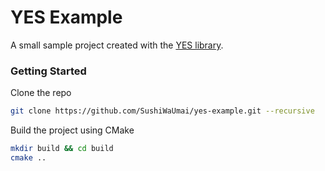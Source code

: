 # YES Example

A small sample project created with the [YES library](https://github.com/SushiWaUmai/yes).

### Getting Started

Clone the repo
```bash
git clone https://github.com/SushiWaUmai/yes-example.git --recursive
```

Build the project using CMake

```bash
mkdir build && cd build
cmake ..
```
